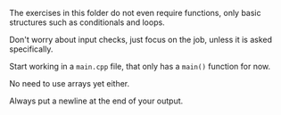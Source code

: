 The exercises in this folder do not even require functions, only basic structures such as conditionals and loops.

Don't worry about input checks, just focus on the job, unless it is asked specifically.

Start working in a `main.cpp` file, that only has a `main()` function for now.

No need to use arrays yet either.

Always put a newline at the end of your output.
